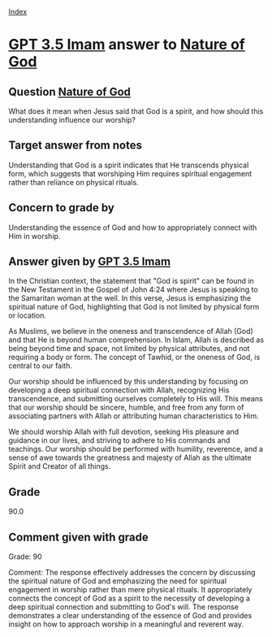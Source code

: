 
[Index](../../index.md)
# [GPT 3.5 Imam](../../answering_models/GPT_3.5_Imam.md) answer to [Nature of God](../../questions/Nature_of_God.md)

## Question [Nature of God](../../questions/Nature_of_God.md)
What does it mean when Jesus said that God is a spirit, and how should this understanding influence our worship?

## Target answer from notes
Understanding that God is a spirit indicates that He transcends physical form, which suggests that worshiping Him requires spiritual engagement rather than reliance on physical rituals.

## Concern to grade by
Understanding the essence of God and how to appropriately connect with Him in worship.

## Answer given by [GPT 3.5 Imam](../../answering_models/GPT_3.5_Imam.md)
In the Christian context, the statement that "God is spirit" can be found in the New Testament in the Gospel of John 4:24 where Jesus is speaking to the Samaritan woman at the well. In this verse, Jesus is emphasizing the spiritual nature of God, highlighting that God is not limited by physical form or location.

As Muslims, we believe in the oneness and transcendence of Allah (God) and that He is beyond human comprehension. In Islam, Allah is described as being beyond time and space, not limited by physical attributes, and not requiring a body or form. The concept of Tawhid, or the oneness of God, is central to our faith.

Our worship should be influenced by this understanding by focusing on developing a deep spiritual connection with Allah, recognizing His transcendence, and submitting ourselves completely to His will. This means that our worship should be sincere, humble, and free from any form of associating partners with Allah or attributing human characteristics to Him.

We should worship Allah with full devotion, seeking His pleasure and guidance in our lives, and striving to adhere to His commands and teachings. Our worship should be performed with humility, reverence, and a sense of awe towards the greatness and majesty of Allah as the ultimate Spirit and Creator of all things.

## Grade
90.0

## Comment given with grade
Grade: 90

Comment: The response effectively addresses the concern by discussing the spiritual nature of God and emphasizing the need for spiritual engagement in worship rather than mere physical rituals. It appropriately connects the concept of God as a spirit to the necessity of developing a deep spiritual connection and submitting to God's will. The response demonstrates a clear understanding of the essence of God and provides insight on how to approach worship in a meaningful and reverent way.
